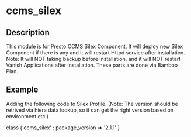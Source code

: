 # ccms_silex

## Description
This module is for Presto CCMS Silex Component. 
It will deploy new Silex Component if there is any and it will restart Httpd service after installation.
Note: It will NOT taking backup before installation, and it will NOT restart Vanish Applications after installation. These parts are done via Bamboo Plan.

## Example
Adding the following code to Silex Profile.
(Note: The version should be retrived via hiera data lookup, so it can get the right version based on environment etc.)

class {'ccms_silex' :
    package_version => '2.1.1'
}



